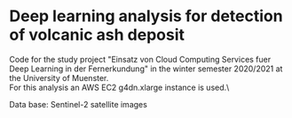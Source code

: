 # Deep learning analysis for detection of volcanic ash deposit
Code for the study project "Einsatz von Cloud Computing Services fuer Deep Learning in der Fernerkundung" in the winter semester 2020/2021 at the University of Muenster.\
For this analysis an AWS EC2 g4dn.xlarge instance is used.\

Data base: Sentinel-2 satellite images
